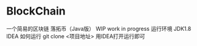# BlockChain
一个简易的区块链
落拓币（Java版）
WIP work in progress
运行环境
JDK1.8
IDEA
如何运行
git clone <项目地址>
用IDEA打开运行即可
